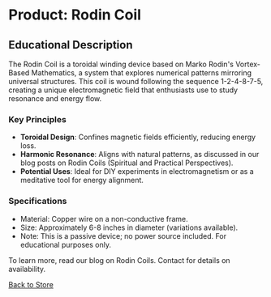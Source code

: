 # Product: Rodin Coil

## Educational Description

The Rodin Coil is a toroidal winding device based on Marko Rodin's Vortex-Based Mathematics, a system that explores numerical patterns mirroring universal structures. This coil is wound following the sequence 1-2-4-8-7-5, creating a unique electromagnetic field that enthusiasts use to study resonance and energy flow.

### Key Principles

- **Toroidal Design**: Confines magnetic fields efficiently, reducing energy loss.
- **Harmonic Resonance**: Aligns with natural patterns, as discussed in our blog posts on Rodin Coils (Spiritual and Practical Perspectives).
- **Potential Uses**: Ideal for DIY experiments in electromagnetism or as a meditative tool for energy alignment.

### Specifications

- Material: Copper wire on a non-conductive frame.
- Size: Approximately 6-8 inches in diameter (variations available).
- Note: This is a passive device; no power source included. For educational purposes only.

To learn more, read our blog on Rodin Coils. Contact for details on availability.

[Back to Store](/store)
